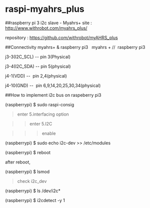  raspi-myahrs_plus
===================

##raspberry pi 3 i2c slave - Myahrs+
site : http://www.withrobot.com/myahrs_plus/

repository : https://github.com/withrobot/myAHRS_plus

##Connectivity myahrs+ & raspberry pi3  
myahrs +        //  raspberry pi3  

j3-3(I2C_SCL)    --  pin 3(Physical)  

j3-4(I2C_SDA)    --  pin 5(physical)    

j4-1(VDD)        --  pin 2,4(physical)   

j4-10(GND)       --  pin 6,9,14,20,25,30,34(physical)
  
  
##How to implement i2c bus on raspeberry pi3

(raspberrypi) $ sudo raspi-consig

>enter 5.interfacing option

>>enter 5.I2C

>>>enable

(raspberrypi) $ sudo echo i2c-dev >> /etc/modules

(raspberrypi) $ reboot

after reboot,

(raspberrypi) $ lsmod

>check i2c_dev

(raspberrypi) $ ls /dev/i2c*

(raspberrypi) $ i2cdetect -y 1
  

